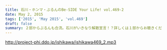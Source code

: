 ```yaml
---
title: 石川・ホンマ・ぶるんのBe-SIDE Your Life! vol.469-2
date: May 2, 2015
tags: ['2015', 'May 2015', 'vol.469']
draft: false
summary: ２部からぶるんも合流。石川がいきなり解散宣言！？詳しくは１部からお聴きください。NANJO
---
```


http://project-phi.ddo.jp/ishikawa/ishikawa469_2.mp3
